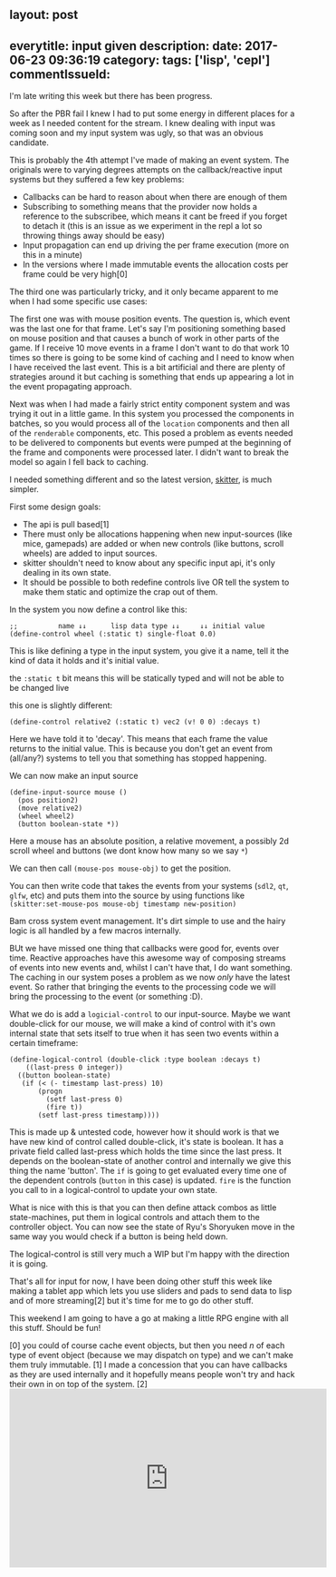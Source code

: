 layout: post
---
everytitle: input given
description:
date: 2017-06-23 09:36:19
category:
tags: ['lisp', 'cepl']
commentIssueId:
---

I'm late writing this week but there has been progress.

So after the PBR fail I knew I had to put some energy in different places for a week as I needed content for the stream. I knew dealing with input was coming soon and my input system was ugly, so that was an obvious candidate.

This is probably the 4th attempt I've made of making an event system. The originals were to varying degrees attempts on the callback/reactive input systems but they suffered a few key problems:

- Callbacks can be hard to reason about when there are enough of them
- Subscribing to something means that the provider now holds a reference to the subscribee, which means it cant be freed if you forget to detach it (this is an issue as we experiment in the repl a lot so throwing things away should be easy)
- Input propagation can end up driving the per frame execution (more on this in a minute)
- In the versions where I made immutable events the allocation costs per frame could be very high[0]

The third one was particularly tricky, and it only became apparent to me when I had some specific use cases:

The first one was with mouse position events. The question is, which event was the last one for that frame. Let's say I'm positioning something based on mouse position and that causes a bunch of work in other parts of the game. If I receive 10 move events in a frame I don't want to do that work 10 times so there is going to be some kind of caching and I need to know when I have received the last event. This is a bit artificial and there are plenty of strategies around it but caching is something that ends up appearing a lot in the event propagating approach.

Next was when I had made a fairly strict entity component system and was trying it out in a little game. In this system you processed the components in batches, so you would process all of the `location` components and then all of the `renderable` components, etc. This posed a problem as events needed to be delivered to components but events were pumped at the beginning of the frame and components were processed later. I didn't want to break the model so again I fell back to caching.

I needed something different and so the latest version, [skitter](https://github.com/cbaggers/skitter), is much simpler.

First some design goals:

- The api is pull based[1]
- There must only be allocations happening when new input-sources (like mice, gamepads) are added or when new controls (like buttons, scroll wheels) are added to input sources.
- skitter shouldn't need to know about any specific input api, it's only dealing in its own state.
- It should be possible to both redefine controls live OR tell the system to make them static and optimize the crap out of them.

In the system you now define a control like this:

```
;;          name ↓↓      lisp data type ↓↓     ↓↓ initial value
(define-control wheel (:static t) single-float 0.0)
```
This is like defining a type in the input system, you give it a name, tell it the kind of data it holds and it's initial value.

the `:static t` bit means this will be statically typed and will not be able to be changed live

this one is slightly different:

```
(define-control relative2 (:static t) vec2 (v! 0 0) :decays t)
```

Here we have told it to 'decay'. This means that each frame the value returns to the initial value. This is because you don't get an event from (all/any?) systems to tell you that something has stopped happening.

We can now make an input source

```
(define-input-source mouse ()
  (pos position2)
  (move relative2)
  (wheel wheel2)
  (button boolean-state *))
```

Here a mouse has an absolute position, a relative movement, a possibly 2d scroll wheel and buttons (we dont know how many so we say `*`)

We can then call `(mouse-pos mouse-obj)` to get the position.

You can then write code that takes the events from your systems (`sdl2`, `qt`, `glfw`, etc) and puts them into the source by using functions like `(skitter:set-mouse-pos mouse-obj timestamp new-position)`

Bam cross system event management. It's dirt simple to use and the hairy logic is all handled by a few macros internally.

BUt we have missed one thing that callbacks were good for, events over time. Reactive approaches have this awesome way of composing streams of events into new events and, whilst I can't have that, I do want something. The caching in our system poses a problem as we now *only* have the latest event. So rather that bringing the events to the processing code we will bring the processing to the event (or something :D).

What we do is add a `logicial-control` to our input-source. Maybe we want double-click for our mouse, we will make a kind of control with it's own internal state that sets itself to true when it has seen two events within a certain timeframe:

```
(define-logical-control (double-click :type boolean :decays t)
    ((last-press 0 integer))
  ((button boolean-state)
   (if (< (- timestamp last-press) 10)
	   (progn
		 (setf last-press 0)
		 (fire t))
	   (setf last-press timestamp))))
```

This is made up & untested code, however how it should work is that we have new kind of control called double-click, it's state is boolean. It has a private field called last-press which holds the time since the last press. It depends on the boolean-state of another control and internally we give this thing the name 'button'. The `if` is going to get evaluated every time one of the dependent controls (`button` in this case) is updated. `fire` is the function you call to in a logical-control to update your own state.

What is nice with this is that you can then define attack combos as little state-machines, put them in logical controls and attach them to the controller object. You can now see the state of Ryu's Shoryuken move in the same way you would check if a button is being held down.

The logical-control is still very much a WIP but I'm happy with the direction it is going.

That's all for input for now, I have been doing other stuff this week like making a tablet app which lets you use sliders and pads to send data to lisp and of more streaming[2] but it's time for me to go do other stuff.

This weekend I am going to have a go at making a little RPG engine with all this stuff. Should be fun!

[0] you could of course cache event objects, but then you need *n* of each type of event object (because we may dispatch on type) and we can't make them truly immutable.
[1] I made a concession that you can have callbacks as they are used internally and it hopefully means people won't try and hack their own in on top of the system.
[2] <iframe width="560" height="315" src="https://www.youtube.com/embed/CdDVjRVOifM" frameborder="0" />

![tablet app](https://everyweeks.com/xI8fR7QIcw4ACYyRWfnwcF1anUF436rN-tapp.jpg)
